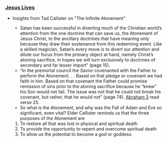### [Jesus Lives](https://youtu.be/8KCUs7oJxjc)


* Insights from Tad Callister on "The Infinite Atonement"

    * Satan has been successful in diverting much of the Christian world’s attention from the one doctrine that can save us, the Atonement of Jesus Christ, to the ancillary doctrines that have meaning only because they draw their sustenance from this redeeming event. Like a skilled magician, Satan’s every move is to divert our attention and dilute our focus from the primary object at hand, namely Christ’s atoning sacrifice, in hopes we will turn exclusively to doctrines of secondary and far lesser import” (page 15).
    * “In the premortal council the Savior covenanted with the Father to perform the Atonement. . . Based on that pledge or covenant we had faith in him. Based on that covenant the Father could promise remission of sins prior to the atoning sacrifice because he “knew” his Son would not fail. The issue was not that he could not break his covenant, but rather, that he would not” (page 74).  [Abraham 3](https://www.churchofjesuschrist.org/study/scriptures/pgp/abr/3.22-28?lang=eng#p21) read verse 25.
    * So what is the Atonement, and why was the Fall of Adam and Eve so significant, even vital? Elder Callister reminds us that the three purposes of the Atonement are 
    1. To restore all that was lost in physical and spiritual death
    2. To provide the opportunity to repent and overcome spiritual death
    3. To allow us the potential to become a god or goddess.
